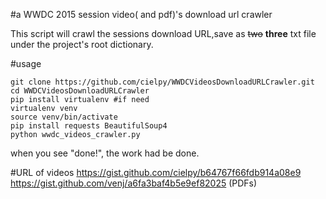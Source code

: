 #a WWDC 2015 session video( and pdf)'s download url crawler

This script will crawl the sessions download URL,save as <del>two</del> **three** txt file under the project's root dictionary.

#usage

    git clone https://github.com/cielpy/WWDCVideosDownloadURLCrawler.git
    cd WWDCVideosDownloadURLCrawler
    pip install virtualenv #if need
    virtualenv venv
    source venv/bin/activate
    pip install requests BeautifulSoup4
    python wwdc_videos_crawler.py

when you see "done!", the work had be done.

#URL of videos
https://gist.github.com/cielpy/b64767f66fdb914a08e9
https://gist.github.com/venj/a6fa3baf4b5e9ef82025 (PDFs) 

